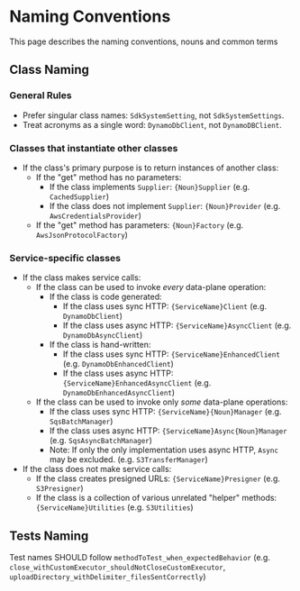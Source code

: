 # Naming Conventions

This page describes the naming conventions, nouns and common terms 

## Class Naming

### General Rules
* Prefer singular class names: `SdkSystemSetting`, not `SdkSystemSettings`.
* Treat acronyms as a single word: `DynamoDbClient`, not `DynamoDBClient`.
  
### Classes that instantiate other classes

* If the class's primary purpose is to return instances of another class:
  * If the "get" method has no parameters:
    * If the class implements `Supplier`: `{Noun}Supplier` (e.g. `CachedSupplier`)
    * If the class does not implement `Supplier`: `{Noun}Provider` (e.g. `AwsCredentialsProvider`)
  * If the "get" method has parameters: `{Noun}Factory` (e.g. `AwsJsonProtocolFactory`)

### Service-specific classes

* If the class makes service calls:
  * If the class can be used to invoke *every* data-plane operation:
    * If the class is code generated:
      * If the class uses sync HTTP: `{ServiceName}Client` (e.g. `DynamoDbClient`)
      * If the class uses async HTTP: `{ServiceName}AsyncClient` (e.g. `DynamoDbAsyncClient`)
    * If the class is hand-written:
      * If the class uses sync HTTP: `{ServiceName}EnhancedClient` (e.g. `DynamoDbEnhancedClient`)
      * If the class uses async HTTP: `{ServiceName}EnhancedAsyncClient` (e.g. `DynamoDbEnhancedAsyncClient`)
  * If the class can be used to invoke only *some* data-plane operations:
    * If the class uses sync HTTP: `{ServiceName}{Noun}Manager` (e.g. `SqsBatchManager`)
    * If the class uses async HTTP: `{ServiceName}Async{Noun}Manager` (e.g. `SqsAsyncBatchManager`)
    * Note: If only the only implementation uses async HTTP, `Async` may be excluded. (e.g. `S3TransferManager`)
* If the class does not make service calls:
  * If the class creates presigned URLs: `{ServiceName}Presigner` (e.g. `S3Presigner`)
  * If the class is a collection of various unrelated "helper" methods: `{ServiceName}Utilities` (e.g. `S3Utilities`)

## Tests Naming

Test names SHOULD follow `methodToTest_when_expectedBehavior` (e.g. `close_withCustomExecutor_shouldNotCloseCustomExecutor`, `uploadDirectory_withDelimiter_filesSentCorrectly`)
